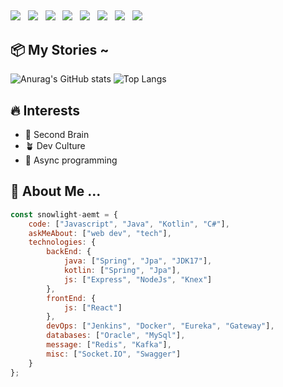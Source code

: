##

<div>
  <img src="https://img.shields.io/badge/Spring-6DB33F?style=flat-square&logo=Spring&logoColor=white"></img> &nbsp 
  <img src="https://img.shields.io/badge/Kotlin-7F52FF?style=flat-square&logo=kotlin&logoColor=white"></img> &nbsp 
  <img src="https://img.shields.io/badge/Java-007396?style=flat-square&logo=Java&logoColor=white"></img> &nbsp 
  <img src="https://img.shields.io/badge/Oracle-F80000?style=flat-square&logo=Oracle&logoColor=white"></img> &nbsp
  <img src="https://img.shields.io/badge/Mysql-4479A1?style=flat-square&logo=Mysql&logoColor=white"></img> &nbsp
  <img src="https://img.shields.io/badge/JavaScript-F7DF1E?style=flat-square&logo=Javascript&logoColor=white"></img> &nbsp 
  <img src="https://img.shields.io/badge/Express-000000?style=flat-square&logo=Express&logoColor=white"></img> &nbsp 
  <img src="https://img.shields.io/badge/React-61DAFB?style=flat-square&logo=React&logoColor=white"></img> &nbsp 
</div>

## 

## 📦 My Stories ~

![Anurag's GitHub stats](https://github-readme-stats.vercel.app/api?username=snowlight-aemt&show_icons=true&theme=gruvbox)
![Top Langs](https://github-readme-stats.vercel.app/api/top-langs/?username=snowlight-aemt&layout=compact)

## 🔥 Interests

- 🧠 Second Brain
- 🪴 Dev Culture
- 🔖 Async programming

<!--
chat.openai.com
https://giphy.com/gifs/animation-fun-pretty-6h5IYmoBn2xYQ
https://github.com/anuraghazra/github-readme-stats?tab=readme-ov-file#themes

<h1>🔥 Code Time</h1>

![Code Time](http://img.shields.io/badge/Code%20Time-2%2C724%20hrs%2055%20mins-blue)

<div>
<div style="width:100%;height:0;padding-bottom:81%;position:relative;">
  <iframe src="https://giphy.com/embed/6h5IYmoBn2xYQ" width="100%" height="100%" style="position:absolute" frameBorder="0" class="giphy-embed" allowFullScreen>
    
  </iframe>
</div>
<p>
  <a href="https://giphy.com/gifs/animation-fun-pretty-6h5IYmoBn2xYQ">via GIPHY</a>
</p>
</div>
-->
    
## 🌿 About Me ... 
```javascript
const snowlight-aemt = {
    code: ["Javascript", "Java", "Kotlin", "C#"],
    askMeAbout: ["web dev", "tech"],
    technologies: {
        backEnd: {
            java: ["Spring", "Jpa", "JDK17"],
            kotlin: ["Spring", "Jpa"],
            js: ["Express", "NodeJs", "Knex"]
        },
        frontEnd: {
            js: ["React"]
        },
        devOps: ["Jenkins", "Docker", "Eureka", "Gateway"],
        databases: ["Oracle", "MySql"],
        message: ["Redis", "Kafka"],
        misc: ["Socket.IO", "Swagger"]
    }
};
```

<!--
**snowlight-aemt/snowlight-aemt** is a ✨ _special_ ✨ repository because its `README.md` (this file) appears on your GitHub profile.

Here are some ideas to get you started:

- 🔭 I’m currently working on ...
- 🌱 I’m currently learning ...
- 👯 I’m looking to collaborate on ...
- 🤔 I’m looking for help with ...
- 💬 Ask me about ...
- 📫 How to reach me: ...
- 😄 Pronouns: ...
- ⚡ Fun fact: ...
-->

